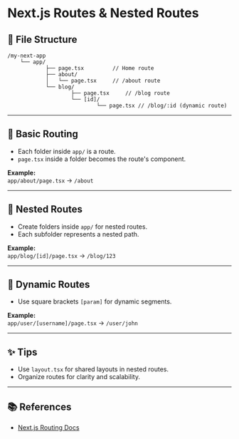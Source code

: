 # Next.js Routes & Nested Routes

## 📁 File Structure

```
/my-next-app
    └── app/
            ├── page.tsx         // Home route
            ├── about/
            │   └── page.tsx     // /about route
            └── blog/
                    ├── page.tsx     // /blog route
                    └── [id]/
                            └── page.tsx // /blog/:id (dynamic route)
```

---

## 🚀 Basic Routing

- Each folder inside `app/` is a route.
- `page.tsx` inside a folder becomes the route's component.

**Example:**  
`app/about/page.tsx` → `/about`

---

## 🧩 Nested Routes

- Create folders inside `app/` for nested routes.
- Each subfolder represents a nested path.

**Example:**  
`app/blog/[id]/page.tsx` → `/blog/123`

---

## 🔄 Dynamic Routes

- Use square brackets `[param]` for dynamic segments.

**Example:**  
`app/user/[username]/page.tsx` → `/user/john`

---

## ✨ Tips

- Use `layout.tsx` for shared layouts in nested routes.
- Organize routes for clarity and scalability.

---

## 📚 References

- [Next.js Routing Docs](https://nextjs.org/docs/app/building-your-application/routing)
